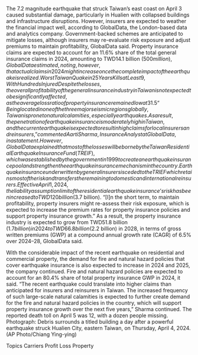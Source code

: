 The 7.2 magnitude earthquake that struck Taiwan’s east coast on April 3 caused substantial damage, particularly in Hualien with collapsed buildings and infrastructure disruptions. However, insurers are expected to weather the financial impact well, according to GlobalData, the London-based data and analytics company.
Government-backed schemes are anticipated to mitigate losses, although insurers may re-evaluate risk exposure and adjust premiums to maintain profitability, GlobalData said.
Property insurance claims are expected to account for an 11.6% share of the total general insurance claims in 2024, amounting to TWD14.1 billion ($500 million), GlobalData estimated, noting, however, that actual claims in 2024 might increase once the complete impact of the earthquake is realized.
Worst Taiwan Quake in 25 Years Kills at Least 9, With Hundreds Injured
Despite the losses, the overall profitability of the general insurance industry in Taiwan is not expected to be significantly affected, as the average loss ratio of property insurance remained low at 31.5% during 2019–23, the company said.
“Being located in one of the three major seismic regions globally, Taiwan is prone to natural calamities, especially earthquakes. As a result, the penetration of earthquake insurance is moderately high in Taiwan, and the current earthquake is expected to result in high claims for local insurers and reinsurers,” commented Aarti Sharma, Insurance Analyst at GlobalData, in a statement.
However, GlobalData explained that most of the losses will be borne by the Taiwan Residential Earthquake Insurance Fund (TREIF), which was established by the government in 1999 to create an earthquake insurance pool and strengthen the earthquake insurance mechanism in the country.
Earthquake insurance underwritten by general insurers is ceded to the TRIEF which retains most of the risk and transfers the remaining to domestic and international reinsurers. Effective April 1, 2024, the liability assumption limit of the residential earthquake insurance’s risk has been increased to TWD120 billion ($3.7 billion).
“[I]n the short term, to maintain profitability, property insurers might re-assess their risk exposure, which is expected to increase the premium rates for property insurance policies and support property insurance growth.”
As a result, the property insurance industry is expected to grow from TWD51.8 billion ($1.7 billion) in 2024 to TWD66.8 billion ($2.2 billion) in 2028, in terms of gross written premiums (GWP) at a compound annual growth rate (CAGR) of 6.5% over 2024–28, GlobalData said.

With the considerable impact of the recent earthquake on residential and commercial property, the demand for fire and natural hazard policies that cover earthquake insurance is also expected to increase in 2024 and 2025, the company continued.
Fire and natural hazard policies are expected to account for an 80.4% share of total property insurance GWP in 2024, it said.
“The recent earthquake could translate into higher claims than anticipated for insurers and reinsurers in Taiwan. The increased frequency of such large-scale natural calamities is expected to further create demand for the fire and natural hazard policies in the country, which will support property insurance growth over the next five years,” Sharma continued.
The reported death toll on April 5 was 12, with a dozen people missing.
Photograph: Debris surrounds a titled building a day after a powerful earthquake struck Hualien City, eastern Taiwan, on Thursday, April 4, 2024. (AP Photo/Chiang Ying-ying)

Topics
Carriers
Profit Loss
Property
